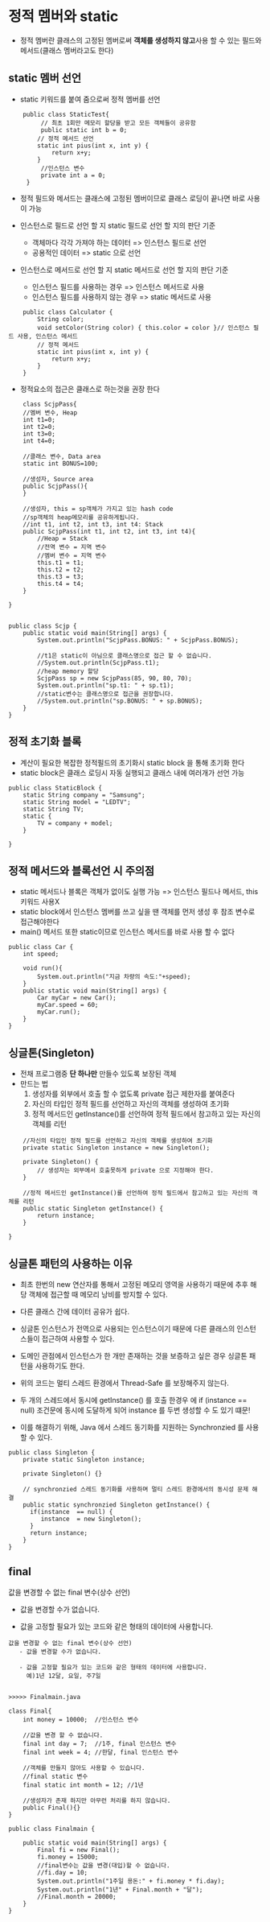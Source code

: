# 정적 멤버와 static

- 정적 멤버란 클래스의 고정된 멤버로써 **객체를 생성하지 않고**사용 할 수 있는 필드와 메서드(클래스 멤버라고도 한다)

## static 멤버 선언

- static 키워드를 붙여 줌으로써 정적 멤버를 선언

```
    public class StaticTest{
         // 최초 1회만 메모리 할당을 받고 모든 객체들이 공유함
         public static int b = 0;
        // 정적 메서드 선언
        static int pius(int x, int y) {
            return x+y;
        }
         //인스턴스 변수
         private int a = 0;
     }
```

- 정적 필드와 메서드는 클래스에 고정된 멤버이므로 클래스 로딩이 끝나면 바로 사용이 가능
- 인스턴스로 필드로 선언 할 지 static 필드로 선언 할 지의 판단 기준

  - 객체마다 각각 가져야 하는 데이터 => 인스턴스 필드로 선언
  - 공용적인 데이터 => static 으로 선언

- 인스턴스로 메서드로 선언 할 지 static 메서드로 선언 할 지의 판단 기준
  - 인스턴스 필드를 사용하는 경우 => 인스턴스 메서드로 사용
  - 인스턴스 필드를 사용하지 않는 경우 => static 메서드로 사용

```
    public class Calculator {
        String color;
        void setColor(String color) { this.color = color }// 인스턴스 필드 사용, 인스턴스 메서드
        // 정적 메서드
        static int pius(int x, int y) {
            return x+y;
        }
    }
```

- 정적요소의 접근은 클래스로 하는것을 권장 한다

```
    class ScjpPass{
    //멤버 변수, Heap
    int t1=0;
    int t2=0;
    int t3=0;
    int t4=0;

    //클래스 변수, Data area
    static int BONUS=100;

    //생성자, Source area
    public ScjpPass(){
    }

    //생성자, this = sp객체가 가지고 있는 hash code
    //sp객체의 heap메모리를 공유하게됩니다.
    //int t1, int t2, int t3, int t4: Stack
    public ScjpPass(int t1, int t2, int t3, int t4){
        //Heap = Stack
        //전역 변수 = 지역 변수
        //멤버 변수 = 지역 변수
        this.t1 = t1;
        this.t2 = t2;
        this.t3 = t3;
        this.t4 = t4;
    }

}


public class Scjp {
    public static void main(String[] args) {
        System.out.println("ScjpPass.BONUS: " + ScjpPass.BONUS);

        //t1은 static이 아님으로 클래스명으로 접근 할 수 없습니다.
        //System.out.println(ScjpPass.t1);
        //heap memory 할당
        ScjpPass sp = new ScjpPass(85, 90, 80, 70);
        System.out.println("sp.t1: " + sp.t1);
        //static변수는 클래스명으로 접근을 권장합니다.
        //System.out.println("sp.BONUS: " + sp.BONUS);
    }
}

```

## 정적 초기화 블록

- 계산이 필요한 복잡한 정적필드의 초기화시 static block 을 통해 초기화 한다
- static block은 클래스 로딩시 자동 실행되고 클래스 내에 여러개가 선언 가능

```
public class StaticBlock {
    static String company = "Samsung";
    static String model = "LEDTV";
    static String TV;
    static {
        TV = company + model;
    }

}
```

## 정적 메서드와 블록선언 시 주의점

- static 메서드나 블록은 객체가 없이도 실행 가능 => 인스턴스 필드나 메서드, this 키워드 사용X
- static block에서 인스턴스 멤버를 쓰고 싶을 땐 객체를 먼저 생성 후 참조 변수로 접근해야한다
- main() 메서드 또한 static이므로 인스턴스 메서드를 바로 사용 할 수 없다

```
public class Car {
    int speed;

    void run(){
        System.out.println("지금 차량의 속도:"+speed);
    }
    public static void main(String[] args) {
        Car myCar = new Car();
        myCar.speed = 60;
        myCar.run();
    }
}

```

## 싱글톤(Singleton)

- 전채 프로그램중 **단 하나만** 만들수 있도록 보장된 객체
- 만드는 법
  1. 생성자를 외부에서 호출 할 수 없도록 private 접근 제한자를 붙여준다
  2. 자신의 타입인 정적 필드를 선언하고 자신의 객체를 생성하여 초기화
  3. 정적 메서드인 getInstance()를 선언하여 정적 필드에서 참고하고 있는 자신의 객체를 리턴

```public class Singleton {
    //자신의 타입인 정적 필드를 선언하고 자신의 객체를 생성하여 초기화
    private static Singleton instance = new Singleton();

    private Singleton() {
        // 생성자는 외부에서 호출못하게 private 으로 지정해야 한다.
    }

    //정적 메서드인 getInstance()를 선언하여 정적 필드에서 참고하고 있는 자신의 객체를 리턴
    public static Singleton getInstance() {
        return instance;
    }

}
```

## 싱글톤 패턴의 사용하는 이유

- 최초 한번의 new 연산자를 통해서 고정된 메모리 영역을 사용하기 때문에 추후 해당 객체에 접근할 때 메모리 낭비를 방지할 수 있다.
- 다른 클래스 간에 데이터 공유가 쉽다.
- 싱글톤 인스턴스가 전역으로 사용되는 인스턴스이기 때문에 다른 클래스의 인스턴스들이 접근하여 사용할 수 있다.
- 도메인 관점에서 인스턴스가 한 개만 존재하는 것을 보증하고 싶은 경우 싱글톤 패턴을 사용하기도 한다.

- 위의 코드는 멀티 스레드 환경에서 Thread-Safe 를 보장해주지 않는다.
- 두 개의 스레드에서 동시에 getInstance() 를 호출 한경우 에 if (instance == null) 조건문에 동시에 도달하게 되어 instance 를 두번 생성할 수 도 있기 떄문!
- 이를 해결하기 위해, Java 에서 스레드 동기화를 지원하는 Synchronzied 를 사용할 수 있다.

```
public class Singleton {
    private static Singleton instance;

    private Singleton() {}

    // synchronzied 스레드 동기화를 사용하며 멀티 스레드 환경에서의 동시성 문제 해결
    public static synchronzied Singleton getInstance() {
      if(instance  == null) {
         instance  = new Singleton();
      }
      return instance;
    }
}
```

## final

값을 변경할 수 없는 final 변수(상수 선언)

- 값을 변경할 수가 없습니다.

- 값을 고정할 필요가 있는 코드와 같은 형태의 데이터에 사용합니다.

```
값을 변경할 수 없는 final 변수(상수 선언)
   - 값을 변경할 수가 없습니다.

   - 값을 고정할 필요가 있는 코드와 같은 형태의 데이터에 사용합니다.
     예)1년 12달, 요일, 주7일


>>>>> Finalmain.java

class Final{
    int money = 10000;  //인스턴스 변수

    //값을 변경 할 수 없습니다.
    final int day = 7;  //1주, final 인스턴스 변수
    final int week = 4; //한달, final 인스턴스 변수

    //객체를 만들지 않아도 사용할 수 있습니다.
    //final static 변수
    final static int month = 12; //1년

    //생성자가 존재 하지만 아무런 처리를 하지 않습니다.
    public Final(){}
}

public class Finalmain {

    public static void main(String[] args) {
        Final fi = new Final();
        fi.money = 15000;
        //final변수는 값을 변경(대입)할 수 없습니다.
        //fi.day = 10;
        System.out.println("1주일 용돈:" + fi.money * fi.day);
        System.out.println("1년" + Final.month + "달");
        //Final.month = 20000;
    }
}

```
